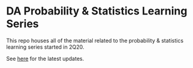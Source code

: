 # DA Probability & Statistics Learning Series

This repo houses all of the material related to the probability & statistics learning series started in 2Q20.

See [here](https://docs.google.com/document/d/1s7jkXkjIAX2cGI8sKCURmSr4Q0heg1cpv7J479Nfkf4/edit#heading=h.njgornklx0x7) for the latest updates.
